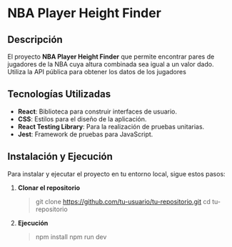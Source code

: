 # NBA Player Height Finder

## Descripción

El proyecto **NBA Player Height Finder** que permite encontrar pares de jugadores de la NBA cuya altura combinada sea igual a un valor dado. Utiliza la API pública para obtener los datos de los jugadores

## Tecnologías Utilizadas

- **React**: Biblioteca para construir interfaces de usuario.
- **CSS**: Estilos para el diseño de la aplicación.
- **React Testing Library**: Para la realización de pruebas unitarias.
- **Jest**: Framework de pruebas para JavaScript.

## Instalación y Ejecución

Para instalar y ejecutar el proyecto en tu entorno local, sigue estos pasos:

1. **Clonar el repositorio**

   > git clone https://github.com/tu-usuario/tu-repositorio.git
   > cd tu-repositorio

2. **Ejecución**

   > npm install
   > npm run dev
